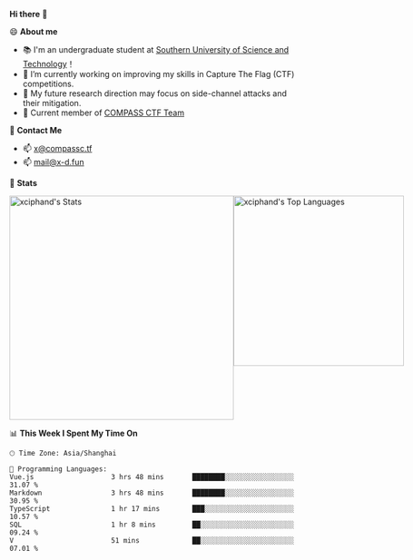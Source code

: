 **Hi there** 👋


😄 **About me**

- 📚 I'm an undergraduate student at [Southern University of Science and Technology](https://www.sustech.edu.cn)！
- 🌱 I’m currently working on improving my skills in Capture The Flag (CTF) competitions.
- 🔭 My future research direction may focus on side-channel attacks and their mitigation.
- 🚩 Current member of [COMPASS CTF Team](https://blog.compassc.tf/) 

👋 **Contact Me**

- 📫 [x@compassc.tf](mailto:x@compassc.tf)
- 📫 [mail@x-d.fun](mailto:mail@x-d.fun)

🌟 **Stats**

<div style="display: flex; justify-content: space-between;">
  <img src="https://github-readme-stats-ten-dusky-26.vercel.app/api?username=xciphand&theme=vue-dark&show_icons=true&hide_border=true&count_private=true" alt="xciphand's Stats" width="395" />
  <img src="https://github-readme-stats-ten-dusky-26.vercel.app/api/top-langs/?username=xciphand&theme=vue-dark&show_icons=true&hide_border=true&layout=compact" alt="xciphand's Top Languages" width="300" />
</div>


<!--START_SECTION:waka-->
📊 **This Week I Spent My Time On** 

```text
🕑︎ Time Zone: Asia/Shanghai

💬 Programming Languages: 
Vue.js                   3 hrs 48 mins       ████████░░░░░░░░░░░░░░░░░   31.07 % 
Markdown                 3 hrs 48 mins       ████████░░░░░░░░░░░░░░░░░   30.95 % 
TypeScript               1 hr 17 mins        ███░░░░░░░░░░░░░░░░░░░░░░   10.57 % 
SQL                      1 hr 8 mins         ██░░░░░░░░░░░░░░░░░░░░░░░   09.24 % 
V                        51 mins             ██░░░░░░░░░░░░░░░░░░░░░░░   07.01 % 
```


<!--END_SECTION:waka-->
